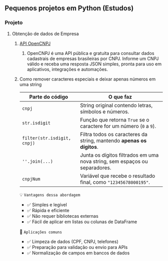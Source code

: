 ## Pequenos projetos em Python (Estudos)

### Projeto
1. Obtenção de dados de Empresa
    1. [API OpenCNPJ](https://opencnpj.org/)
        1. OpenCNPJ é uma API pública e gratuita para consultar dados cadastrais de empresas brasileiras por CNPJ. Informe um CNPJ válido e receba uma resposta JSON simples, pronta para uso em aplicativos, integrações e automações.
        
    2. Como remover caracteres especiais e deixar apenas números em uma string

       | Parte do código             | O que faz                                                |
       | --------------------------- | ---------------------------------------------------------------- |
       | `cnpj`                      | String original contendo letras, símbolos e números.|
       | `str.isdigit`               | Função que retorna `True` se o caractere for um número (`0` a `9`). |
       | `filter(str.isdigit, cnpj)` | Filtra todos os caracteres da string, mantendo **apenas os dígitos**. |
       | `''.join(...)`              | Junta os dígitos filtrados em uma nova string, sem espaços ou separadores. |
       | `cnpjNum`                   | Variável que recebe o resultado final, como `"12345678000195"`.


       💡 `Vantagens dessa abordagem`
        - ✅ Simples e legível
        - ✅ Rápida e eficiente
        - ✅ Não requer bibliotecas externas
        - ✅ Fácil de aplicar em listas ou colunas de DataFrame  
          

        🧪 `Aplicações comuns`
        - ✅ Limpeza de dados (CPF, CNPJ, telefones)
        - ✅ Preparação para validação ou envio para APIs
        - ✅ Normalização de campos em bancos de dados


